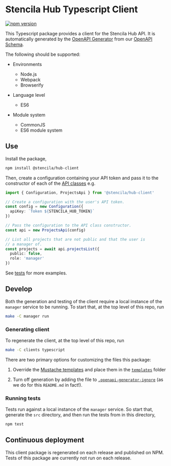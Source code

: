 # Stencila Hub Typescript Client

[![npm version](https://badge.fury.io/js/%40stencila%2Fhub-client.svg)](https://badge.fury.io/js/%40stencila%2Fhub-client)

This Typescript package provides a client for the Stencila Hub API. It is automatically generated by the [OpenAPI Generator](https://openapi-generator.tech) from our [OpenAPI Schema](https://hub.stenci.la/api/schema).

The following should be supported:

- Environments
  * Node.js
  * Webpack
  * Browserify

- Language level
  * ES6

- Module system
  * CommonJS
  * ES6 module system

## Use

Install the package,

```sh
npm install @stencila/hub-client
```

Then, create a configuration containing your API token and pass it to the constructor of each of the [API classes](src/api) e.g.

```ts
import { Configuration, ProjectsApi } from '@stencila/hub-client'

// Create a configuration with the user's API token.
const config = new Configuration({
  apiKey: `Token ${STENCILA_HUB_TOKEN}`
})

// Pass the configuration to the API class constructor.
const api = new ProjectsApi(config)

// List all projects that are not public and that the user is
// a manager of.
const projects = await api.projectsList({
  public: false,
  role: 'manager'
})
```

See [tests](__tests__) for more examples.

## Develop

Both the generation and testing of the client require a local instance of the `manager` service to be running. To start that, at the top level of this repo, run

```sh
make -C manager run
```

### Generating client

To regenerate the client, at the top level of this repo, run

```sh
make -C clients typescript
```

There are two primary options for customizing the files this package:

1. Override the [Mustache templates](https://github.com/OpenAPITools/openapi-generator/tree/master/modules/openapi-generator/src/main/resources/typescript-fetch) and place them in the [`templates`](templates) folder

2. Turn off generation by adding the file to [`.openapi-generator-ignore`](.openapi-generator-ignore) (as we do for this `README.md` in fact!).


### Running tests

Tests run against a local instance of the `manager` service. So start that, generate the `src` directory, and then run the tests from in this directory,

```sh
npm test
```

## Continuous deployment

This client package is regenerated on each release and published on NPM. Tests of this package are currently not run on each release.
